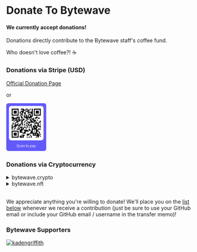 # Donate To Bytewave

#### We currently accept donations!

Donations directly contribute to the Bytewave staff's coffee fund.

Who doesn't love coffee?! :coffee:

### Donations via Stripe (USD)

[Official Donation Page](https://buy.stripe.com/28o5m9eyi8QteKkaEE)

or

[<img src="./assets/img/stripe.png" alt="Official Donation Page" height="128" />](https://buy.stripe.com/28o5m9eyi8QteKkaEE)

### Donations via Cryptocurrency

<details>
<summary>bytewave.crypto</summary>

- ETH (0xba075089615552aabc7784e084f4b7e6cda7cc53)
- BTC (bc1qz9ypaccl0u6p8sk0crcjp4n96srklr53w3l799)
- LTC (ltc1qj9r29fvcfrclhlf9da7ttmdwnlnzwpk9vgrh9m)
- XRP (rKaiuRxKyJc8vv5cpKitG8dSVLz3KooPJh)
- ZIL (zil19tqlyuznqqr52762yldtyv86mfp62psu7f2f0v)
- USDC (0xba075089615552aabc7784e084f4b7e6cda7cc53)
- MATIC ERC20 (0xba075089615552aabc7784e084f4b7e6cda7cc53)
</details>

<details>
<summary>bytewave.nft</summary>

- ETH (0xba075089615552aabc7784e084f4b7e6cda7cc53)
- BTC (bc1qz9ypaccl0u6p8sk0crcjp4n96srklr53w3l799)
- LTC (ltc1qj9r29fvcfrclhlf9da7ttmdwnlnzwpk9vgrh9m)
- XRP (rKaiuRxKyJc8vv5cpKitG8dSVLz3KooPJh)
- ZIL (zil19tqlyuznqqr52762yldtyv86mfp62psu7f2f0v)
</details>

<br/>

We appreciate anything you're willing to donate! We'll place you on the [list below](#bytewave-supporters) whenever we receive a contribution (just be sure to use your GitHub email or include your GitHub email / username in the transfer memo)!

### Bytewave Supporters

[<img src="https://github.com/kadengriffith.png?size=32" alt="kadengriffith" />](https://github.com/kadengriffith)
